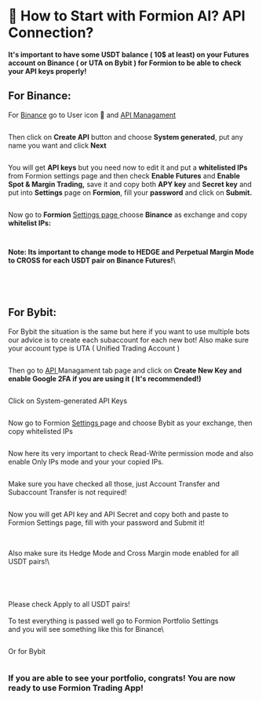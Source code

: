 # 🔑 How to Start with Formion AI? API Connection?

**It's important to have some USDT balance ( 10$ at least) on your Futures account on Binance ( or UTA on Bybit ) for Formion to be able to check your API keys properly!**

## For Binance:

For [Binance](https://binance.com) go to User icon 👤 and [API Managament](https://www.binance.com/en/my/settings/api-management)

<figure><img src=".gitbook/assets/binance1.png" alt=""><figcaption></figcaption></figure>

Then click on **Create API** button and choose **System generated**, put any name you want and click **Next**

<figure><img src=".gitbook/assets/binance2.png" alt=""><figcaption></figcaption></figure>

You will get **API keys** but you need now to edit it and put a **whitelisted IPs** from Formion settings page and then check **Enable Futures** and **Enable Spot & Margin Trading,** save it and copy both **APY key** and **Secret key** and put into **Settings** page on **Formion**, fill your **password** and click on **Submit.**

<figure><img src=".gitbook/assets/binance3.png" alt=""><figcaption></figcaption></figure>

Now go to **Formion** [Settings page ](https://hemeratrading.net/user/settings)choose **Binance** as exchange and copy **whitelist IPs:**

<figure><img src=".gitbook/assets/binance1 (1).png" alt=""><figcaption></figcaption></figure>

<figure><img src=".gitbook/assets/binance2 (1).png" alt=""><figcaption></figcaption></figure>

**Note: Its important to change mode to HEDGE and Perpetual Margin Mode to CROSS for each USDT pair on Binance Futures!**\\

<figure><img src=".gitbook/assets/sett1.png" alt=""><figcaption></figcaption></figure>

<figure><img src=".gitbook/assets/oneway.png" alt=""><figcaption></figcaption></figure>

<figure><img src=".gitbook/assets/hedge1.png" alt=""><figcaption></figcaption></figure>

<figure><img src=".gitbook/assets/cross.png" alt=""><figcaption></figcaption></figure>

## For Bybit:

For Bybit the situation is the same but here if you want to use multiple bots our advice is to create each subaccount for each new bot! Also make sure your account type is UTA ( Unified Trading Account )

<figure><img src=".gitbook/assets/subacc.png" alt=""><figcaption></figcaption></figure>

Then go to [API ](https://www.bybit.com/app/user/api-management)Managament tab page and click on **Create New Key and enable Google 2FA if you are using it ( It's recommended!)**

<figure><img src=".gitbook/assets/bybit1.png" alt=""><figcaption></figcaption></figure>

Click on System-generated API Keys

<figure><img src=".gitbook/assets/bybit2.png" alt=""><figcaption></figcaption></figure>

Now go to Formion [Settings ](https://formion.ai/user/settings)page and choose Bybit as your exchange, then copy whitelisted IPs

<figure><img src=".gitbook/assets/bybit2 (1).png" alt=""><figcaption></figcaption></figure>

Now here its very important to check Read-Write permission mode and also enable Only IPs mode and your your copied IPs.

<figure><img src=".gitbook/assets/bybit3.png" alt=""><figcaption></figcaption></figure>

Make sure you have checked all those, just Account Transfer and Subaccount Transfer is not required!

<figure><img src=".gitbook/assets/bybit4.png" alt=""><figcaption></figcaption></figure>

Now you will get API key and API Secret and copy both and paste to Formion Settings page, fill with your password and Submit it!

<figure><img src=".gitbook/assets/bybit5.png" alt=""><figcaption></figcaption></figure>

\
Also make sure its Hedge Mode and Cross Margin mode enabled for all USDT pairs!\\

<figure><img src=".gitbook/assets/cross0.png" alt=""><figcaption></figcaption></figure>

<figure><img src=".gitbook/assets/cross1.png" alt=""><figcaption></figcaption></figure>

<figure><img src=".gitbook/assets/hedge0.png" alt=""><figcaption></figcaption></figure>

<figure><img src=".gitbook/assets/hedge2.png" alt=""><figcaption></figcaption></figure>

Please check Apply to all USDT pairs!\
\
To test everything is passed well go to Formion Portfolio Settings\
and you will see something like this for Binance\\

<figure><img src=".gitbook/assets/portfolio.png" alt=""><figcaption></figcaption></figure>

Or for Bybit

<figure><img src=".gitbook/assets/port2.png" alt=""><figcaption></figcaption></figure>

### If you are able to see your portfolio, congrats! You are now ready to use Formion Trading App!
